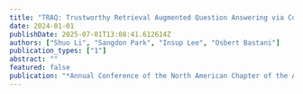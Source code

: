 ```yaml
---
title: "TRAQ: Trustworthy Retrieval Augmented Question Answering via Conformal Prediction"
date: 2024-01-01
publishDate: 2025-07-01T13:08:41.612614Z
authors: ["Shuo Li", "Sangdon Park", "Insup Lee", "Osbert Bastani"]
publication_types: ["1"]
abstract: ""
featured: false
publication: "*Annual Conference of the North American Chapter of the Association for Computational Linguistics (NAACL)*"
---
```


